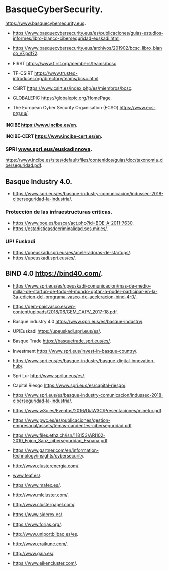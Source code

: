 # BasqueCyberSecurity.
https://www.basquecybersecurity.eus. 

* https://www.basquecybersecurity.eus/es/publicaciones/guias-estudios-informes/libro-blanco-ciberseguridad-euskadi.html. 
* https://www.basquecybersecurity.eus/archivos/201902/bcsc_libro_blanco_v7.pdf?2.


* FIRST https://www.first.org/members/teams/bcsc. 
* TF-CSIRT https://www.trusted-introducer.org/directory/teams/bcsc.html. 
* CSIRT https://www.csirt.es/index.php/es/miembros/bcsc. 
* GLOBALEPIC https://globalepic.org/HomePage. 
* The European Cyber Security Organisation (ECSO) https://www.ecs-org.eu/. 

#### INCIBE https://www.incibe.es/en. 
#### INCIBE-CERT https://www.incibe-cert.es/en. 
### SPRI www.spri.eus/euskadinnova. 

https://www.incibe.es/sites/default/files/contenidos/guias/doc/taxonomia_ciberseguridad.pdf. 

## Basque Industry 4.0. 
* https://www.spri.eus/es/basque-industry-comunicacion/indussec-2018-ciberseguridad-la-industria/. 

### Protección de las infraestructuras críticas. 
* https://www.boe.es/buscar/act.php?id=BOE-A-2011-7630. 
* https://estadisticasdecriminalidad.ses.mir.es/. 

### UP! Euskadi 
* https://upeuskadi.spri.eus/es/aceleradoras-de-startups/. 
* https://upeuskadi.spri.eus/es/. 

## BIND 4.0 https://bind40.com/. 
* https://www.spri.eus/es/upeuskadi-comunicacion/mas-de-medio-millar-de-startup-de-todo-el-mundo-optan-a-poder-participar-en-la-3a-edicion-del-programa-vasco-de-aceleracion-bind-4-0/. 
* https://gem-paisvasco.es/wp-content/uploads/2018/06/GEM_CAPV_2017-18.pdf. 



* Basque industry 4.0 https://www.spri.eus/es/basque-industry/. 
* UP!Euskadi https://upeuskadi.spri.eus/es/. 
* Basque Trade https://basquetrade.spri.eus/es/. 
* Investment https://www.spri.eus/invest-in-basque-country/. 
* https://www.spri.eus/es/basque-industry/basque-digital-innovation-hub/. 
* Spri Lur http://www.sprilur.eus/es/. 
* Capital Riesgo https://www.spri.eus/es/capital-riesgo/. 


* https://www.spri.eus/es/basque-industry-comunicacion/indussec-2018-ciberseguridad-la-industria/. 
* https://www.w3c.es/Eventos/2016/DiaW3C/Presentaciones/minetur.pdf. 
* https://www.pwc.es/es/publicaciones/gestion-empresarial/assets/temas-candentes-ciberseguridad.pdf. 
* https://www.files.ethz.ch/isn/118153/ARI102-2010_Fojon_Sanz_ciberseguridad_Espana.pdf. 
* https://www.gartner.com/en/information-technology/insights/cybersecurity. 


* http://www.clusterenergia.com/. 
* www.feaf.es/. 
* https://www.mafex.es/. 
* http://www.mlcluster.com/. 
* http://www.clusterpapel.com/. 
* https://www.siderex.es/. 
* https://www.forjas.org/. 
* http://www.uniportbilbao.es/es. 
* http://www.eraikune.com/. 
* http://www.gaia.es/. 
* https://www.eikencluster.com/.
